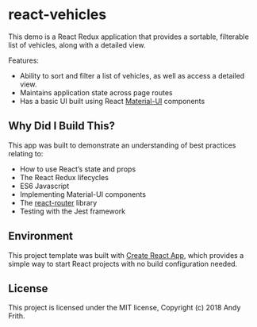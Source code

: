 # react-vehicles

This demo is a React Redux application that provides a sortable, filterable list of vehicles, along with a detailed view.

Features:

* Ability to sort and filter a list of vehicles, as well as access a detailed view.
* Maintains application state across page routes
* Has a basic UI built using React [Material-UI](https://material-ui-next.com/) components

## Why Did I Build This?

This app was built to demonstrate an understanding of best practices relating to:

* How to use React’s state and props
* The React Redux lifecycles
* ES6 Javascript
* Implementing Material-UI components
* The [react-router](https://reacttraining.com/react-router/) library
* Testing with the Jest framework

## Environment

This project template was built with [Create React App](https://github.com/facebookincubator/create-react-app), which provides a simple way to start React projects with no build configuration needed.

## License

This project is licensed under the MIT license, Copyright (c) 2018 Andy Frith.

